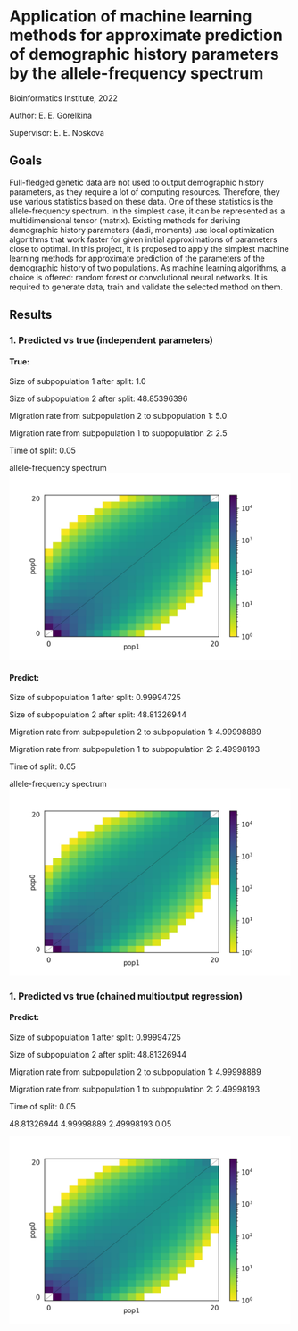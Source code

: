 # Application of machine learning methods for approximate prediction of demographic history parameters by the allele-frequency spectrum

Bioinformatics Institute, 2022

Author: E. E. Gorelkina

Supervisor: E. E. Noskova

## Goals

Full-fledged genetic data are not used to output demographic history parameters, as they require a lot of computing resources. Therefore, they use various statistics based on these data. One of these statistics is the allele-frequency spectrum. In the simplest case, it can be represented as a multidimensional tensor (matrix). Existing methods for deriving demographic history parameters (dadi, moments) use local optimization algorithms that work faster for given initial approximations of parameters close to optimal. In this project, it is proposed to apply the simplest machine learning methods for approximate prediction of the parameters of the demographic history of two populations. As machine learning algorithms, a choice is offered: random forest or convolutional neural networks. It is required to generate data, train and validate the selected method on them.

## Results

### 1. Predicted vs true (independent parameters)

#### True: 
Size of subpopulation 1 after split: 1.0

Size of subpopulation 2 after split: 48.85396396 

Migration rate from subpopulation 2 to subpopulation 1: 5.0

Migration rate from subpopulation 1 to subpopulation 2: 2.5

Time of split: 0.05

allele-frequency spectrum
![pred1](true.jpeg)


#### Predict: 

Size of subpopulation 1 after split: 0.99994725

Size of subpopulation 2 after split: 48.81326944

Migration rate from subpopulation 2 to subpopulation 1: 4.99998889

Migration rate from subpopulation 1 to subpopulation 2: 2.49998193

Time of split: 0.05

allele-frequency spectrum
![pred1](pred1.jpeg)

### 1. Predicted vs true (chained multioutput regression)

#### Predict: 

Size of subpopulation 1 after split: 0.99994725

Size of subpopulation 2 after split: 48.81326944

Migration rate from subpopulation 2 to subpopulation 1: 4.99998889

Migration rate from subpopulation 1 to subpopulation 2: 2.49998193

Time of split: 0.05

 48.81326944  4.99998889  2.49998193  0.05
 
![pred1](pred2.jpeg)

